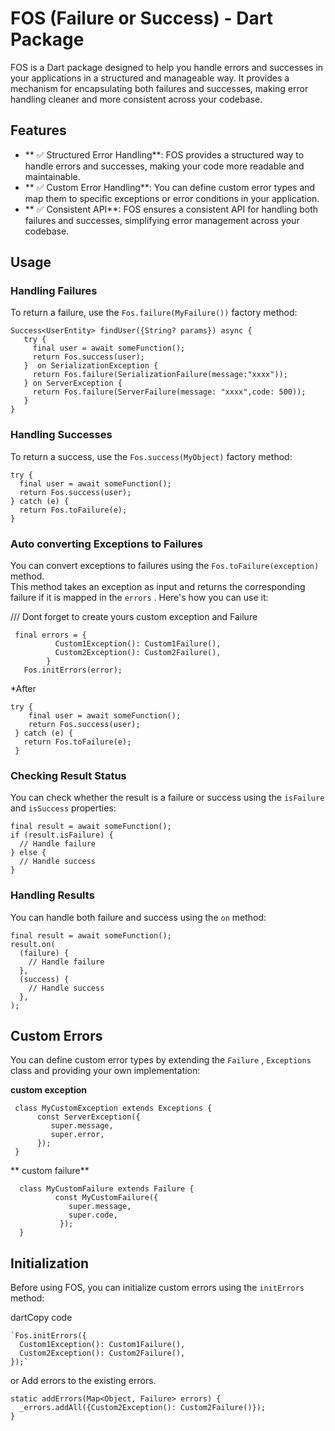 # FOS (Failure or Success) - Dart Package

FOS is a Dart package designed to help you handle errors and successes in your applications in a structured and manageable way. It provides a mechanism for encapsulating both failures and successes, making error handling cleaner and more consistent across your codebase.


## Features

-   ** ✅ Structured Error Handling**: FOS provides a structured way to handle errors and successes, making your code more readable and maintainable.
-   ** ✅ Custom Error Handling**: You can define custom error types and map them to specific exceptions or error conditions in your application.
-   ** ✅ Consistent API**: FOS ensures a consistent API for handling both failures and successes, simplifying error management across your codebase.

## Usage

### Handling Failures

To return a failure, use the `Fos.failure(MyFailure())` factory method:

    Success<UserEntity> findUser({String? params}) async {  
       try {  
         final user = await someFunction();
         return Fos.success(user);  
       }  on SerializationException {  
		 return Fos.failure(SerializationFailure(message:"xxxx"));  
       } on ServerException {
         return Fos.failure(ServerFailure(message: "xxxx",code: 500));  
       }
    }
### Handling Successes

To return a success, use the `Fos.success(MyObject)` factory method:

    try {
      final user = await someFunction();
      return Fos.success(user);
    } catch (e) {
      return Fos.toFailure(e);
    }


### Auto converting Exceptions to Failures

You can convert exceptions to failures using the `Fos.toFailure(exception)` method.   
This method takes an exception as input and returns the corresponding failure if it is mapped in the `errors` . Here's how you can use it:

/// Dont forget to create yours custom exception and Failure


     final errors = { 
              Custom1Exception(): Custom1Failure(),
              Custom2Exception(): Custom2Failure(),
            }
       Fos.initErrors(error);



*After


    try {  
        final user = await someFunction();
        return Fos.success(user);
     } catch (e) {  
       return Fos.toFailure(e);
     }





### Checking Result Status

You can check whether the result is a failure or success using the `isFailure` and `isSuccess` properties:

    final result = await someFunction();
    if (result.isFailure) {
      // Handle failure
    } else {
      // Handle success
    }

### Handling Results

You can handle both failure and success using the `on` method:

    final result = await someFunction();
    result.on(
      (failure) {
        // Handle failure
      },
      (success) {
        // Handle success
      },
    );

## Custom Errors

You can define custom error types by extending the `Failure` , `Exceptions` class and providing your own implementation:

**custom exception**

     class MyCustomException extends Exceptions {  
    	  const ServerException({  
    	     super.message,  
    		 super.error,  
    	  });  
     }


** custom failure**

      class MyCustomFailure extends Failure {  
    	      const MyCustomFailure({  
    		     super.message,  
    		     super.code,  
    	       });  
      }


## Initialization

Before using FOS, you can initialize custom errors using the `initErrors` method:

dartCopy code

    `Fos.initErrors({
      Custom1Exception(): Custom1Failure(),
      Custom2Exception(): Custom2Failure(),
    });`

or
Add errors to the existing errors.

    static addErrors(Map<Object, Failure> errors) {  
      _errors.addAll({Custom2Exception(): Custom2Failure()});  
    }

